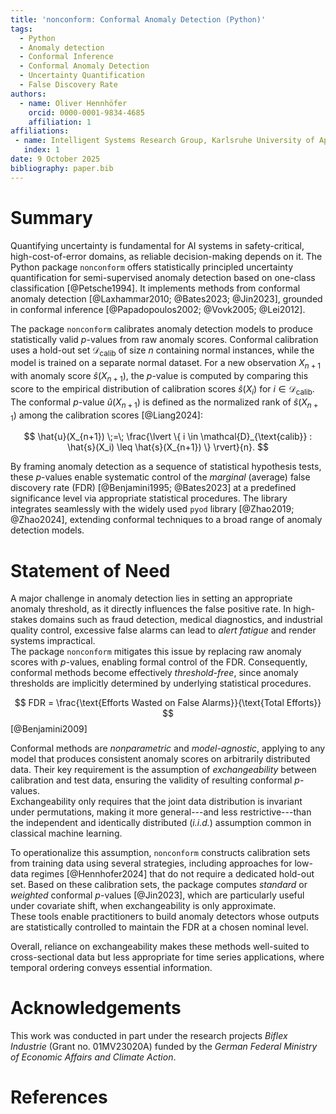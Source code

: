 ```yaml
---
title: 'nonconform: Conformal Anomaly Detection (Python)'
tags:
  - Python
  - Anomaly detection
  - Conformal Inference
  - Conformal Anomaly Detection
  - Uncertainty Quantification
  - False Discovery Rate
authors:
  - name: Oliver Hennhöfer
    orcid: 0000-0001-9834-4685
    affiliation: 1
affiliations:
 - name: Intelligent Systems Research Group, Karlsruhe University of Applied Sciences, Karlsruhe, Germany
   index: 1
date: 9 October 2025
bibliography: paper.bib
---
```


# Summary

Quantifying uncertainty is fundamental for AI systems in safety-critical, high-cost-of-error domains, as reliable decision-making depends on it. The Python package `nonconform` offers statistically principled uncertainty quantification for semi-supervised anomaly detection based on one-class classification [@Petsche1994]. It implements methods from conformal anomaly detection [@Laxhammar2010; @Bates2023; @Jin2023], grounded in conformal inference [@Papadopoulos2002; @Vovk2005; @Lei2012].

The package `nonconform` calibrates anomaly detection models to produce statistically valid $p$-values from raw anomaly scores. Conformal calibration uses a hold-out set $\mathcal{D}_{\text{calib}}$ of size $n$ containing normal instances, while the model is trained on a separate normal dataset. For a new observation $X_{n+1}$ with anomaly score $\hat{s}(X_{n+1})$, the $p$-value is computed by comparing this score to the empirical distribution of calibration scores $\hat{s}(X_i)$ for $i \in \mathcal{D}_{\text{calib}}$. The conformal $p$-value $\hat{u}(X_{n+1})$ is defined as the normalized rank of $\hat{s}(X_{n+1})$ among the calibration scores [@Liang2024]:

$$
\hat{u}(X_{n+1}) \;=\; \frac{\lvert \{ i \in \mathcal{D}_{\text{calib}} : \hat{s}(X_i) \leq \hat{s}(X_{n+1}) \} \rvert}{n}.
$$

By framing anomaly detection as a sequence of statistical hypothesis tests, these $p$-values enable systematic control of the *marginal* (average) false discovery rate (FDR) [@Benjamini1995; @Bates2023] at a predefined significance level via appropriate statistical procedures.
The library integrates seamlessly with the widely used `pyod` library [@Zhao2019; @Zhao2024], extending conformal techniques to a broad range of anomaly detection models.

# Statement of Need

A major challenge in anomaly detection lies in setting an appropriate anomaly threshold, as it directly influences the false positive rate. In high-stakes domains such as fraud detection, medical diagnostics, and industrial quality control, excessive false alarms can lead to *alert fatigue* and render systems impractical.  
The package `nonconform` mitigates this issue by replacing raw anomaly scores with $p$-values, enabling formal control of the FDR. Consequently, conformal methods become effectively *threshold-free*, since anomaly thresholds are implicitly determined by underlying statistical procedures.

$$
FDR = \frac{\text{Efforts Wasted on False Alarms}}{\text{Total Efforts}}
$$
[@Benjamini2009]

Conformal methods are *nonparametric* and *model-agnostic*, applying to any model that produces consistent anomaly scores on arbitrarily distributed data. Their key requirement is the assumption of *exchangeability* between calibration and test data, ensuring the validity of resulting conformal $p$-values.  
Exchangeability only requires that the joint data distribution is invariant under permutations, making it more general---and less restrictive---than the independent and identically distributed (*i.i.d.*) assumption common in classical machine learning.

To operationalize this assumption, `nonconform` constructs calibration sets from training data using several strategies, including approaches for low-data regimes [@Hennhofer2024] that do not require a dedicated hold-out set. Based on these calibration sets, the package computes *standard* or *weighted* conformal $p$-values [@Jin2023], which are particularly useful under covariate shift, when exchangeability is only approximate.  
These tools enable practitioners to build anomaly detectors whose outputs are statistically controlled to maintain the FDR at a chosen nominal level.

Overall, reliance on exchangeability makes these methods well-suited to cross-sectional data but less appropriate for time series applications, where temporal ordering conveys essential information.


# Acknowledgements

This work was conducted in part under the research projects *Biflex Industrie* (Grant no. 01MV23020A) funded by the *German Federal Ministry of Economic Affairs and Climate Action*.

# References
